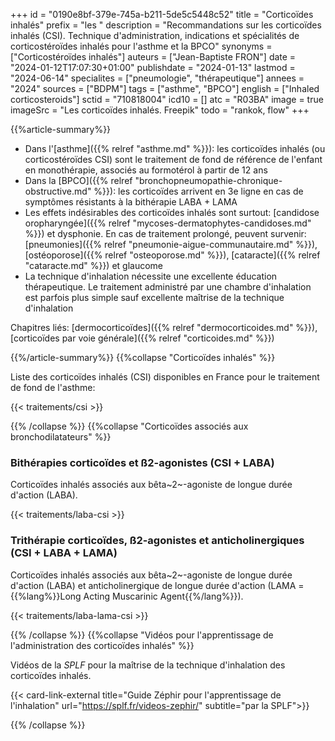 +++
id = "0190e8bf-379e-745a-b211-5de5c5448c52"
title = "Corticoïdes inhalés"
prefix = "les "
description = "Recommandations sur les corticoïdes inhalés (CSI). Technique d'administration, indications et spécialités de corticostéroïdes inhalés pour l'asthme et la BPCO"
synonyms = ["Corticostéroïdes inhalés"]
auteurs = ["Jean-Baptiste FRON"]
date = "2024-01-12T17:07:30+01:00"
publishdate = "2024-01-13"
lastmod = "2024-06-14"
specialites = ["pneumologie", "thérapeutique"]
annees = "2024"
sources = ["BDPM"]
tags = ["asthme", "BPCO"]
english = ["Inhaled corticosteroids"]
sctid = "710818004"
icd10 = []
atc = "R03BA"
image = true
imageSrc = "Les corticoïdes inhalés. Freepik"
todo = "rankok, flow"
+++

{{%article-summary%}}

- Dans l'[asthme]({{% relref "asthme.md" %}}): les corticoïdes inhalés (ou corticostéroïdes CSI) sont le traitement de fond de référence de l'enfant en monothérapie, associés au formotérol à partir de 12 ans
- Dans la [BPCO]({{% relref "bronchopneumopathie-chronique-obstructive.md" %}}): les corticoïdes arrivent en 3e ligne en cas de symptômes résistants à la bithérapie LABA + LAMA
- Les effets indésirables des corticoïdes inhalés sont surtout: [candidose oropharyngée]({{% relref "mycoses-dermatophytes-candidoses.md" %}}) et dysphonie. En cas de traitement prolongé, peuvent survenir: [pneumonies]({{% relref "pneumonie-aigue-communautaire.md" %}}), [ostéoporose]({{% relref "osteoporose.md" %}}), [cataracte]({{% relref "cataracte.md" %}}) et glaucome
- La technique d'inhalation nécessite une excellente éducation thérapeutique. Le traitement administré par une chambre d'inhalation est parfois plus simple sauf excellente maîtrise de la technique d'inhalation

Chapitres liés: [dermocorticoïdes]({{% relref "dermocorticoides.md" %}}), [corticoïdes par voie générale]({{% relref "corticoides.md" %}})

{{%/article-summary%}}
{{%collapse "Corticoïdes inhalés" %}}

Liste des corticoïdes inhalés (CSI) disponibles en France pour le traitement de fond de l'asthme:

{{< traitements/csi >}}

{{% /collapse %}}
{{%collapse "Corticoïdes associés aux bronchodilatateurs" %}}

### Bithérapies corticoïdes et ß2-agonistes (CSI + LABA)

Corticoïdes inhalés associés aux bêta~2~-agoniste de longue durée d'action (LABA).

{{< traitements/laba-csi >}}

### Trithérapie corticoïdes, ß2-agonistes et anticholinergiques (CSI + LABA + LAMA)

Corticoïdes inhalés associés aux bêta~2~-agoniste de longue durée d'action (LABA) et anticholinergique de longue durée d'action (LAMA = {{%lang%}}Long Acting Muscarinic Agent{{%/lang%}}).

{{< traitements/laba-lama-csi >}}

{{% /collapse %}}
{{%collapse "Vidéos pour l'apprentissage de l'administration des corticoïdes inhalés" %}}

Vidéos de la *SPLF* pour la maîtrise de la technique d'inhalation des corticoïdes inhalés.

{{< card-link-external title="Guide Zéphir pour l'apprentissage de l'inhalation" url="https://splf.fr/videos-zephir/" subtitle="par la SPLF">}}

{{% /collapse %}}
